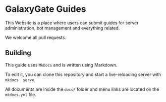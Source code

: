 # GalaxyGate Guides

This Website is a place where users can submit guides for server administration, bot 
management and everything related.

We welcome all pull requests.

## Building

This guide uses `MkDocs` and is written using Markdown.

To edit it, you can clone this repository and start a live-reloading server with `mkdocs 
serve`.

All documents are inside the `docs/` folder and menu links are located on the `mkdocs.yml` 
file.
